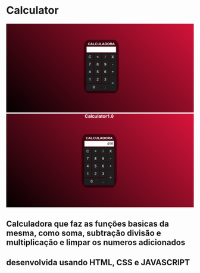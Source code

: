 # Calculator


![CALCULATOR](assets/calculator01.png)
![CALCULATOR](assets/calculator02.png)


## Calculadora que faz as funções basicas da mesma, como soma, subtração divisão e multiplicação e limpar os numeros adicionados

## desenvolvida usando __HTML__, __CSS__ e __JAVASCRIPT__


